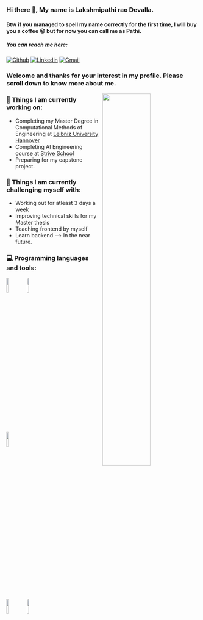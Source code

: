 ### Hi there 👋, My name is Lakshmipathi rao Devalla.
#### Btw if you managed to spell my name correctly for the first time, I will buy you a coffee 😜 but for now you can call me as Pathi.

##### You can reach me here:
[![Github](https://img.shields.io/badge/-Github-000?style=flat&logo=Github&logoColor=white)](https://github.com/Pathi-rao)
[![Linkedin](https://img.shields.io/badge/-LinkedIn-blue?style=flat&logo=Linkedin&logoColor=white)](https://www.linkedin.com/in/devalla-lakshmipathirao/)
[![Gmail](https://img.shields.io/badge/-Gmail-c14438?style=flat&logo=Gmail&logoColor=white)](mailto:lakshmipathi0000@gmail.com)



### Welcome and thanks for your interest in my profile. Please scroll down to know more about me.

<img width="50%" align="right" src="https://github-readme-stats.vercel.app/api?username=Pathi-rao&show_icons=true&theme=radical" />

### 🌱 Things I am currently working on: 
- Completing my Master Degree in Computational Methods of Engineering at [Leibniz University Hannover](https://www.uni-hannover.de/en/)
- Completing AI Engineering course at [Strive School](https://strive.school/)
- Preparing for my capstone project.

### :muscle: Things I am currently challenging myself with:
- Working out for atleast 3 days a week
- Improving technical skills for my Master thesis
- Teaching frontend by myself
- Learn backend --> In the near future.


### :computer: Programming languages and tools: 
<p>

<code><img width="10%" src="https://www.vectorlogo.zone/logos/python/python-ar21.svg"></code>
<code><img width="10%" src="https://www.vectorlogo.zone/logos/numpy/numpy-ar21.svg"></code>
<!--This is a workaround for now. Need to fix it in near future-->  
<code><img width="10%" src="https://camo.githubusercontent.com/7864a835480cbcf37ac521314f8d432ea0928d8836df9179351e1a85794c25a8/68747470733a2f2f696d672e736869656c64732e696f2f62616467652f5363696b69744c6561726e2532302d2532334545344332432e7376673f267374796c653d666f722d7468652d6261646765266c6f676f3d5363696b69744c6561726e266c6f676f436f6c6f723d7768697465"></code>
  
<br />
<!--<code><img width="10%" src="https://www.vectorlogo.zone/logos/pocoo_flask/pocoo_flask-ar21.svg"></code>-->
<br />
<code><img width="10%" src="https://www.vectorlogo.zone/logos/pytorch/pytorch-ar21.svg"></code>
<code><img width="10%" src="https://www.vectorlogo.zone/logos/git-scm/git-scm-ar21.svg"></code>
</p>
